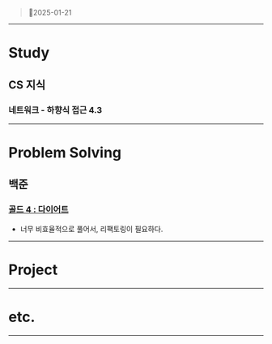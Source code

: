 > 🥂2025-01-21
> 

---

# Study

## CS 지식

### 네트워크 - 하향식 접근 4.3

---

# Problem Solving

## 백준

### [골드 4 : 다이어트](https://www.acmicpc.net/problem/19942)

- 너무 비효율적으로 풀어서, 리팩토링이 필요하다.

---

# Project

---

# etc.

---
